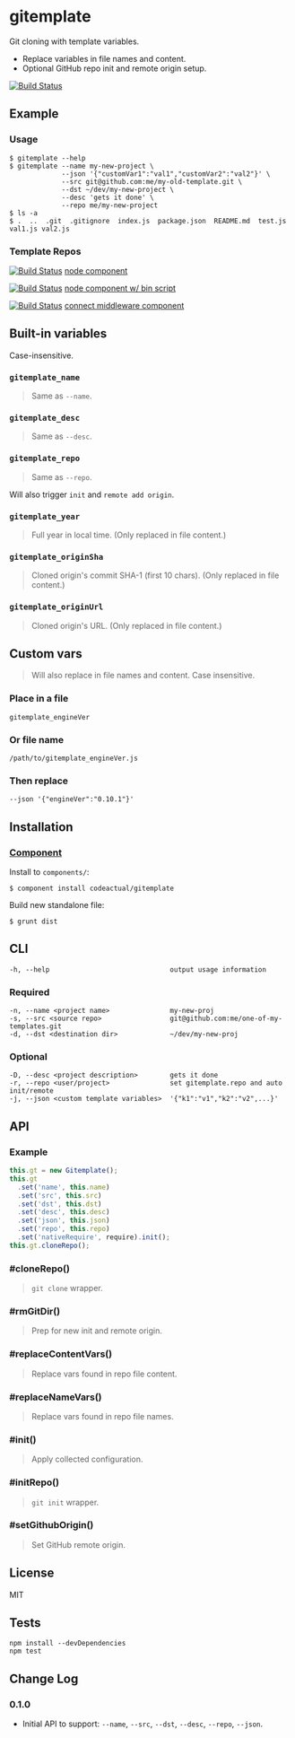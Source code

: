 # gitemplate

Git cloning with template variables.

* Replace variables in file names and content.
* Optional GitHub repo init and remote origin setup.

[![Build Status](https://travis-ci.org/codeactual/gitemplate.png)](https://travis-ci.org/codeactual/gitemplate)

## Example

### Usage

    $ gitemplate --help
    $ gitemplate --name my-new-project \
                 --json '{"customVar1":"val1","customVar2":"val2"}' \
                 --src git@github.com:me/my-old-template.git \
                 --dst ~/dev/my-new-project \
                 --desc 'gets it done' \
                 --repo me/my-new-project
    $ ls -a
    $ .  ..  .git  .gitignore  index.js  package.json  README.md  test.js val1.js val2.js

### Template Repos

[![Build Status](https://travis-ci.org/codeactual/gitemplate-node-component.png)](https://travis-ci.org/codeactual/gitemplate-node-component) [node component](https://github.com/codeactual/gitemplate-node-component)

[![Build Status](https://travis-ci.org/codeactual/gitemplate-node-bin-component.png)](https://travis-ci.org/codeactual/gitemplate-node-bin-component) [node component w/ bin script](https://github.com/codeactual/gitemplate-node-bin-component)

[![Build Status](https://travis-ci.org/codeactual/gitemplate-connect-middleware.png)](https://travis-ci.org/codeactual/gitemplate-connect-middleware) [connect middleware component](https://github.com/codeactual/gitemplate-connect-middleware)

## Built-in variables

Case-insensitive.

### `gitemplate_name`

> Same as `--name`.

### `gitemplate_desc`

> Same as `--desc`.

### `gitemplate_repo`

> Same as `--repo`.

Will also trigger `init` and `remote add origin`.

### `gitemplate_year`

> Full year in local time. (Only replaced in file content.)

### `gitemplate_originSha`

> Cloned origin's commit SHA-1 (first 10 chars). (Only replaced in file content.)

### `gitemplate_originUrl`

> Cloned origin's URL. (Only replaced in file content.)

## Custom vars

> Will also replace in file names and content. Case insensitive.

### Place in a file

    gitemplate_engineVer

### Or file name

    /path/to/gitemplate_engineVer.js

### Then replace

    --json '{"engineVer":"0.10.1"}'

## Installation

### [Component](https://github.com/component/component)

Install to `components/`:

    $ component install codeactual/gitemplate

Build new standalone file:

    $ grunt dist

## CLI

    -h, --help                              output usage information

### Required

    -n, --name <project name>               my-new-proj
    -s, --src <source repo>                 git@github.com:me/one-of-my-templates.git
    -d, --dst <destination dir>             ~/dev/my-new-proj

### Optional

    -D, --desc <project description>        gets it done
    -r, --repo <user/project>               set gitemplate.repo and auto init/remote
    -j, --json <custom template variables>  '{"k1":"v1","k2":"v2",...}'

## API

### Example

```js
this.gt = new Gitemplate();
this.gt
  .set('name', this.name)
  .set('src', this.src)
  .set('dst', this.dst)
  .set('desc', this.desc)
  .set('json', this.json)
  .set('repo', this.repo)
  .set('nativeRequire', require).init();
this.gt.cloneRepo();
```

### #cloneRepo()

> `git clone` wrapper.

### #rmGitDir()

> Prep for new init and remote origin.

### #replaceContentVars()

> Replace vars found in repo file content.

### #replaceNameVars()

> Replace vars found in repo file names.

### #init()

> Apply collected configuration.

### #initRepo()

> `git init` wrapper.

### #setGithubOrigin()

> Set GitHub remote origin.

## License

  MIT

## Tests

    npm install --devDependencies
    npm test

## Change Log

### 0.1.0

* Initial API to support: `--name`, `--src`, `--dst`, `--desc`, `--repo`, `--json`.
